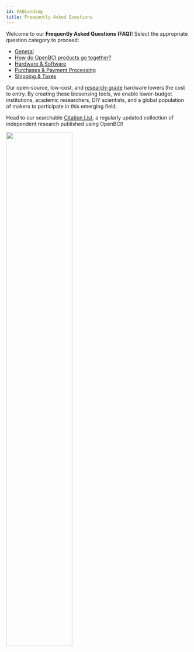 ```yaml
---
id: FAQLanding
title: Frequently Asked Questions
---
```

Welcome to our **Frequently Asked Questions (FAQ)**! Select the appropriate question category to proceed:

-   [General](08FAQ/01-GeneralFrequentlyAskedQuestions.md)
-   [How do OpenBCI products go together?](08FAQ/02-HowProductsGoTogether.md)
-   [Hardware & Software](08FAQ/03-HardwareFAQ.md)
-   [Purchases & Payment Processing](08FAQ/04-PaymentFAQ.md)
-   [Shipping & Taxes](08FAQ/05-ShippingFAQ.md)

Our open-source, low-cost, and [research-grade](https://arxiv.org/pdf/1606.02438.pdf) hardware lowers the cost to entry. By creating these biosensing tools, we enable lower-budget institutions, academic researchers, DIY scientists, and a global population of makers to participate in this emerging field.

Head to our searchable [Citation List](https://docs.google.com/spreadsheets/d/1WvolD2-QJ5aUJy5o0Dq5wdFQtLMkMtppZT8s_ihYyA4/edit#gid=0), a regularly updated collection of independent research published using OpenBCI!

<img src="https://raw.githubusercontent.com/OpenBCI/Docs/master/assets/images/Ganglion_Tutorial_Screenshot.png" width="60%" />
